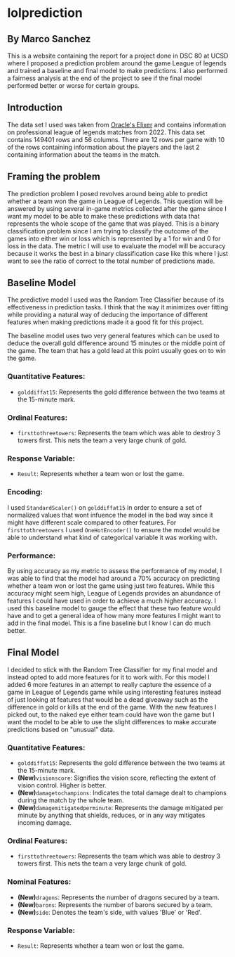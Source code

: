 # lolprediction

## By Marco Sanchez

This is a website containing the report for a project done in DSC 80 at UCSD 
where I proposed a prediction problem around the game League of legends 
and trained a baseline and final model to make predictions. I also performed 
a fairness analysis at the end of the project to see if the final model performed 
better or worse for certain groups.

## Introduction

The data set I used was taken from [Oracle's Elixer](https://oracleselixir.com/tools/downloads) and contains information on
professional league of legends matches from 2022. This data set contains
149401 rows and 56 columns. There are 12 rows per game with 10 of the
rows containing information about the players and the last 2 containing
information about the teams in the match.

## Framing the problem

The prediction problem I posed revolves around being able to predict 
whether a team won the game in League of Legends. This question will be answered by using several 
in-game metrics collected after the game since I want my model to be able 
to make these predictions with data that represents the whole scope of the 
game that was played. This is a binary classification problem since 
I am trying to classify the outcome of the games into either win or loss which is 
represented by a 1 for win and 0 for loss in 
the data. The metric I will use to evaluate the model will be accuracy because it 
works the best in a binary classification case like this where I just want to see the 
ratio of correct to the total number of predictions made.


## Baseline Model

The predictive model I used was the Random Tree Classifier because of its effectiveness 
in prediction tasks. I think that the way it minimizes over fitting while providing a 
natural way of deducing the importance of different features when making predictions 
made it a good fit for this project. 

The baseline model uses two very general features which can be used to deduce the 
overall gold difference around 15 minutes or the middle point of the game. The team
that has a gold lead at this point usually goes on to win the game.


### Quantitative Features:
- `golddiffat15`: Represents the gold difference between the two teams at the 15-minute mark.

### Ordinal Features:
- `firsttothreetowers`: Represents the team which was able to destroy 3 towers first. 
This nets the team a very large chunk of gold.

### Response Variable:
- `Result`: Represents whether a team won or lost the game.


### Encoding: 
I used `StandardScaler()` on `golddiffat15` in order to ensure a set of normalized 
values that wont infuence the model in the bad way since it might have different scale 
compared to other features. 
For `firsttothreetowers` I used `OneHotEncoder()` to ensure the model would be able 
to understand what kind of categorical variable it was working with.


### Performance:

By using accuracy as my metric to assess the performance of my model, I was able to find 
that the model had around a 70% accuracy on predicting whether a team won or lost the game 
using just two features. While this accuracy might seem high, League of Legends provides an 
abundance of features I could have used in order to achieve a much higher accuracy. 
I used this baseline model to gauge the effect that these two feature would have 
and to get a general idea of how many more features I might want to add in the 
final model. This is a fine baseline but I know I can do much better.


## Final Model

I decided to stick with the Random Tree Classifier for my final model and instead 
opted to add more features for it to work with. For this model I added 6 more features 
in an attempt to really capture the essence of a game in League of Legends game while 
using interesting features instead of just looking at features that would be a dead giveaway 
such as the difference in gold or kills at the end of the game. With the new features 
I picked out, to the naked eye either team could have won the game but I want the model 
to be able to use the slight differences to make accurate predictions based on "unusual" 
data.


### Quantitative Features: 
- `golddiffat15`: Represents the gold difference between the two teams at the 15-minute mark.
- **(New)**`visionscore`: Signifies the vision score, reflecting the extent of vision control. 
Higher is better.
- **(New)**`damagetochampions`: Indicates the total damage dealt to champions during the 
match by the whole team.
- **(New)**`damagemitigatedperminute`: Represents the damage mitigated per minute by 
anything that shields, reduces, or in any way mitigates incoming damage.

### Ordinal Features:
- `firsttothreetowers`: Represents the team which was able to destroy 3 towers first. 
This nets the team a very large chunk of gold.

### Nominal Features:
- **(New)**`dragons`: Represents the number of dragons secured by a team.
- **(New)**`barons`: Represents the number of barons secured by a team.
- **(New)**`side`: Denotes the team's side, with values 'Blue' or 'Red'.

### Response Variable:
- `Result`: Represents whether a team won or lost the game.





















